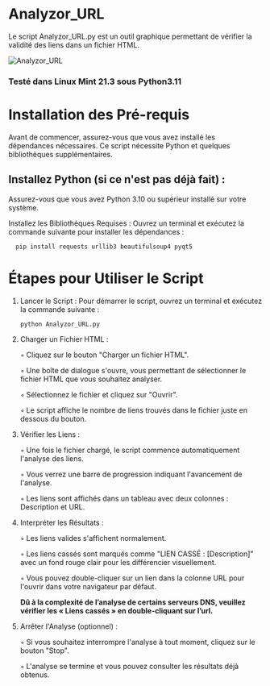 # Analyzor_URL

Le script Analyzor_URL.py est un outil graphique permettant de vérifier la validité des liens dans un fichier HTML.

![Analyzor_URL](https://github.com/danydube1971/Analyzor_URL/assets/74633244/8e7dcef6-58bf-4b3f-9d9d-2c9890048859)

### Testé dans Linux Mint 21.3 sous Python3.11


# Installation des Pré-requis

Avant de commencer, assurez-vous que vous avez installé les dépendances nécessaires. Ce script nécessite Python et quelques bibliothèques supplémentaires.

  ## Installez Python (si ce n'est pas déjà fait) :

Assurez-vous que vous avez Python 3.10 ou supérieur installé sur votre système.

  Installez les Bibliothèques Requises :
Ouvrez un terminal et exécutez la commande suivante pour installer les dépendances :

      pip install requests urllib3 beautifulsoup4 pyqt5
       
# Étapes pour Utiliser le Script

  1. Lancer le Script :
Pour démarrer le script, ouvrez un terminal et exécutez la commande suivante :

       `python Analyzor_URL.py`
  
  2. Charger un Fichier HTML :

        ◦ Cliquez sur le bouton "Charger un fichier HTML".
     
        ◦ Une boîte de dialogue s'ouvre, vous permettant de sélectionner le fichier HTML que vous souhaitez analyser.
     
        ◦ Sélectionnez le fichier et cliquez sur "Ouvrir".
     
        ◦ Le script affiche le nombre de liens trouvés dans le fichier juste en dessous du bouton.
     
  3. Vérifier les Liens :

        ◦ Une fois le fichier chargé, le script commence automatiquement l'analyse des liens.
     
        ◦ Vous verrez une barre de progression indiquant l'avancement de l'analyse.
     
        ◦ Les liens sont affichés dans un tableau avec deux colonnes : Description et URL.
     
  4. Interpréter les Résultats :
     
        ◦ Les liens valides s'affichent normalement.
     
        ◦ Les liens cassés sont marqués comme "LIEN CASSÉ : [Description]" avec un fond rouge clair pour les différencier visuellement.
     
        ◦ Vous pouvez double-cliquer sur un lien dans la colonne URL pour l'ouvrir dans votre navigateur par défaut.

     **Dû à la complexité de l’analyse de certains serveurs DNS, veuillez vérifier les « Liens cassés » en double-cliquant sur l’url.**
 
  6. Arrêter l'Analyse (optionnel) :
     
        ◦ Si vous souhaitez interrompre l'analyse à tout moment, cliquez sur le bouton "Stop".
     
        ◦ L'analyse se termine et vous pouvez consulter les résultats déjà obtenus.

        
